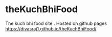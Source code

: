 # theKuchBhiFood
The kuch bhi food site . 
Hosted on github pages
https://divasraj1.github.io/theKuchBhiFood/
